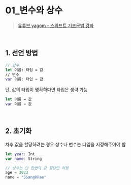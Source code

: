# 01_변수와 상수

>[유튜브 yagom - 스위프트 기초문법 강좌](https://www.youtube.com/playlist?list=PLz8NH7YHUj_ZmlgcSETF51Z9GSSU6Uioy)

<br>

## 1. 선언 방법
```swift
// 상수
let 이름: 타입 = 값
// 변수
var 이름: 타입 = 값
```

단, 값의 타입이 명확하다면 타입은 생략 가능
```swift
let 이름 = 값
var 이름 = 값
```

<br>

## 2. 초기화
차후 값을 할당하려는 경우 상수나 변수는 타입을 지정해주어야 함
```swift
let year: Int
var name: String

// 상수는 단 한번의 값 할당만 허용
age = 2023
name = "SSangRRae"
```
